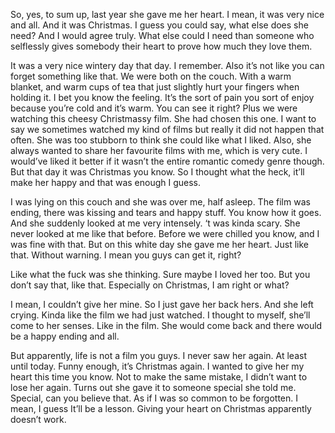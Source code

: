 So, yes, to sum up, last year she gave me her heart. I mean, it was very nice and all. And it was Christmas. I guess you could say, what else does she need? And I would agree truly. What else could I need than someone who selflessly gives somebody their heart to prove how much they love them.

It was a very nice wintery day that day. I remember. Also it’s not like you can forget something like that. We were both on the couch. With a warm blanket, and warm cups of tea that just slightly hurt your fingers when holding it. I bet you know the feeling. It’s the sort of pain you sort of enjoy because you’re cold and it’s warm. You can see it right? Plus we were watching this cheesy Christmassy film. She had chosen this one. I want to say we sometimes watched my kind of films but really it did not happen that often. She was too stubborn to think she could like what I liked. Also, she always wanted to share her favourite films with me, which is very cute. I would’ve liked it better if it wasn’t the entire romantic comedy genre though.  But that day it was Christmas you know. So I thought what the heck, it’ll make her happy and that was enough I guess.

I was lying on this couch and she was over me, half asleep. The film was ending, there was kissing and tears and happy stuff. You know how it goes. And she suddenly looked at me very intensely. ‘t was kinda scary. She never looked at me like that before. Before we were chilled you know, and I was fine with that. But on this white day she gave me her heart. Just like that. Without warning. I mean you guys can get it, right?

Like what the fuck was she thinking. Sure maybe I loved her too. But you don’t say that, like that. Especially on Christmas, I am right or what?

I mean, I couldn’t give her mine. So I just gave her back hers. And she left crying. Kinda like the film we had just watched. I thought to myself, she’ll come to her senses. Like in the film. She would come back and there would be a happy ending and all.

But apparently, life is not a film you guys. I never saw her again. At least until today. Funny enough, it’s Christmas again. I wanted to give her my heart this time you know. Not to make the same mistake, I didn’t want to lose her again. Turns out she gave it to someone special she told me. Special, can you believe that. As if I was so common to be forgotten. I mean, I guess It’ll be a lesson. Giving your heart on Christmas apparently doesn’t work.
